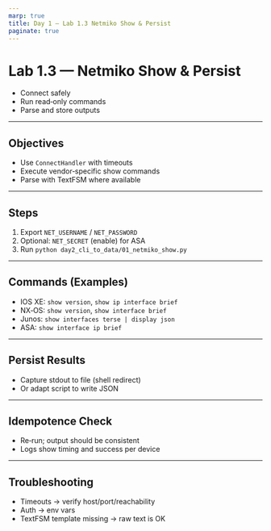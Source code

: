 ```yaml
---
marp: true
title: Day 1 — Lab 1.3 Netmiko Show & Persist
paginate: true
---
```


# Lab 1.3 — Netmiko Show & Persist

- Connect safely
- Run read‑only commands
- Parse and store outputs

---

## Objectives

- Use `ConnectHandler` with timeouts
- Execute vendor‑specific show commands
- Parse with TextFSM where available

---

## Steps

1) Export `NET_USERNAME` / `NET_PASSWORD`
2) Optional: `NET_SECRET` (enable) for ASA
3) Run `python day2_cli_to_data/01_netmiko_show.py`

---

## Commands (Examples)

- IOS XE: `show version`, `show ip interface brief`
- NX‑OS: `show version`, `show interface brief`
- Junos: `show interfaces terse | display json`
- ASA: `show interface ip brief`

---

## Persist Results

- Capture stdout to file (shell redirect)
- Or adapt script to write JSON

---

## Idempotence Check

- Re‑run; output should be consistent
- Logs show timing and success per device

---

## Troubleshooting

- Timeouts → verify host/port/reachability
- Auth → env vars
- TextFSM template missing → raw text is OK

